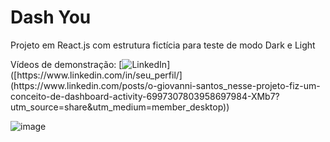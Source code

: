 # Dash You

Projeto em React.js com estrutura fictícia para teste de modo Dark e Light 



Vídeos de demonstração: [![LinkedIn](https://img.shields.io/badge/-LinkedIn-blue?style=flat-square&logo=linkedin&link=[https://www.linkedin.com/in/seu_perfil/](https://www.linkedin.com/posts/o-giovanni-santos_nesse-projeto-fiz-um-conceito-de-dashboard-activity-6997307803958697984-XMb7?utm_source=share&utm_medium=member_desktop))]([https://www.linkedin.com/in/seu_perfil/](https://www.linkedin.com/posts/o-giovanni-santos_nesse-projeto-fiz-um-conceito-de-dashboard-activity-6997307803958697984-XMb7?utm_source=share&utm_medium=member_desktop))

![image](https://user-images.githubusercontent.com/115193826/233214511-d24a8c77-df47-4aaf-8e24-b62959555810.png)
